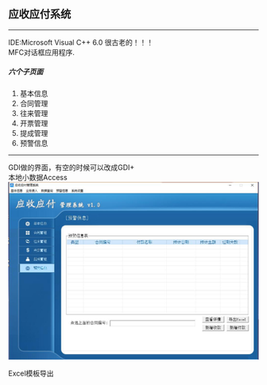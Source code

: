## 应收应付系统
---
IDE:Microsoft Visual C++ 6.0   很古老的！！！    
MFC对话框应用程序.

##### 六个子页面
1. 基本信息  
2. 合同管理
3. 往来管理
4. 开票管理
5. 提成管理
6. 预警信息
---
GDI做的界面，有空的时候可以改成GDI+   
本地小数据Access   
![界面UI](https://github.com/zhengshizeng/CHTGL/blob/master/ui.jpg)

Excel模板导出